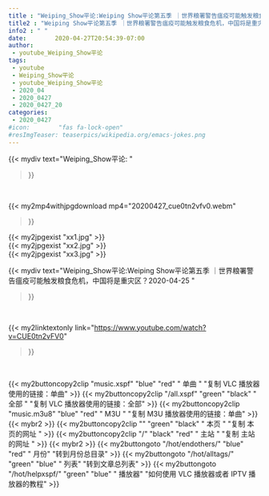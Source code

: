 ```yaml
---
title : "Weiping_Show平论:Weiping Show平论第五季 ｜世界粮署警告瘟疫可能触发粮食危机，中国将是重灾区？2020-04-25 "
title2 : "Weiping Show平论第五季 ｜世界粮署警告瘟疫可能触发粮食危机，中国将是重灾区？2020-04-25 "
info2 : " "
date:        2020-04-27T20:54:39-07:00
author:
 - youtube_Weiping_Show平论
tags:
 - youtube
 - Weiping_Show平论
 - youtube_Weiping_Show平论
 - 2020_04
 - 2020_0427
 - 2020_0427_20
categories:
 - 2020_0427
#icon:        "fas fa-lock-open"
#resImgTeaser: teaserpics/wikipedia.org/emacs-jokes.png
---
```


{{< mydiv text="Weiping_Show平论: "
>}}
<br>


{{< my2mp4withjpgdownload mp4="20200427_cue0tn2vfv0.webm"
>}}

{{< my2jpgexist "xx1.jpg" >}}<br>
{{< my2jpgexist "xx2.jpg" >}}<br>
{{< my2jpgexist "xx3.jpg" >}}<br>



{{< mydiv text="Weiping_Show平论:Weiping Show平论第五季 ｜世界粮署警告瘟疫可能触发粮食危机，中国将是重灾区？2020-04-25 "
>}}
<br>

{{< my2linktextonly link="https://www.youtube.com/watch?v=CUE0tn2vFV0"
>}}


<br>

{{< my2buttoncopy2clip "music.xspf"        "blue"   "red"    " 单曲 "  "复制 VLC 播放器使用的链接：单曲" >}} {{< my2buttoncopy2clip "/all.xspf"         "green"  "black"  " 全部 "  "复制 VLC 播放器使用的链接：全部" >}} {{< my2buttoncopy2clip "music.m3u8"        "blue"   "red"    " M3U  "    "复制 M3U 播放器使用的链接：单曲" >}} {{< mybr2 >}} {{< my2buttoncopy2clip ""                  "green"  "black"  " 本页 "    "复制 本页的网址 " >}} {{< my2buttoncopy2clip "/"                 "black"  "red"    " 主站 "    "复制 主站的网址 " >}} {{< mybr2 >}} {{< my2buttongoto      "/hot/endothers/"   "blue"   "red"    " 月份"   "转到月份总目录" >}} {{< my2buttongoto      "/hot/alltags/"     "green"  "blue"   " 列表"   "转到文章总列表" >}} {{< my2buttongoto      "/hot/helpxspf/"    "green"  "blue"   " 播放器" "如何使用 VLC 播放器或者 IPTV 播放器的教程" >}} 
